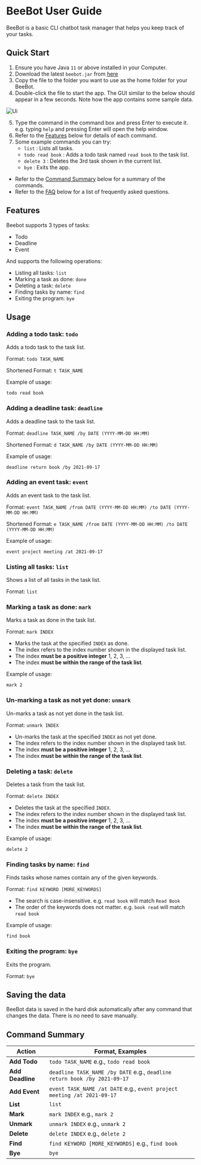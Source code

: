 # BeeBot User Guide

BeeBot is a basic CLI chatbot task manager that helps you keep track of your tasks.

## Quick Start

1. Ensure you have Java `11` or above installed in your Computer.   
2. Download the latest `beebot.jar` from [here](https://github.com/leezhengjing/ip/releases/tag/v0.2)
3. Copy the file to the folder you want to use as the home folder for your BeeBot.
4. Double-click the file to start the app. The GUI similar to the below should appear in a few seconds. Note how the app contains some sample data.

![Ui](Ui.png)

5. Type the command in the command box and press Enter to execute it. e.g. typing `help` and pressing Enter will open the help window.
6. Refer to the [Features](#features) below for details of each command.
7. Some example commands you can try:
    * `list` : Lists all tasks.
    * `todo read book` : Adds a todo task named `read book` to the task list.
    * `delete 3` : Deletes the 3rd task shown in the current list.
    * `bye` : Exits the app.
* Refer to the [Command Summary](#command-summary) below for a summary of the commands.
* Refer to the [FAQ](#faq) below for a list of frequently asked questions.

## Features

Beebot supports 3 types of tasks:
* Todo
* Deadline
* Event

And supports the following operations:
* Listing all tasks: `list`
* Marking a task as done: `done`
* Deleting a task: `delete`
* Finding tasks by name: `find`
* Exiting the program: `bye`

## Usage

### Adding a todo task: `todo`

Adds a todo task to the task list.

Format: `todo TASK_NAME`

Shortened Format: `t TASK_NAME`

Example of usage:

`todo read book`


### Adding a deadline task: `deadline`

Adds a deadline task to the task list.

Format: `deadline TASK_NAME /by DATE (YYYY-MM-DD HH:MM)`

Shortened Format: `d TASK_NAME /by DATE (YYYY-MM-DD HH:MM)`

Example of usage:

`deadline return book /by 2021-09-17`

### Adding an event task: `event`

Adds an event task to the task list.

Format: `event TASK_NAME /from DATE (YYYY-MM-DD HH:MM) /to DATE (YYYY-MM-DD HH:MM)`

Shortened Format: `e TASK_NAME /from DATE (YYYY-MM-DD HH:MM) /to DATE (YYYY-MM-DD HH:MM)`

Example of usage:

`event project meeting /at 2021-09-17`

### Listing all tasks: `list`

Shows a list of all tasks in the task list.

Format: `list`

### Marking a task as done: `mark`

Marks a task as done in the task list.

Format: `mark INDEX`

* Marks the task at the specified `INDEX` as done.
* The index refers to the index number shown in the displayed task list.
* The index **must be a positive integer** 1, 2, 3, ...
* The index **must be within the range of the task list**.

Example of usage:

`mark 2`

### Un-marking a task as not yet done: `unmark`

Un-marks a task as not yet done in the task list.

Format: `unmark INDEX`

* Un-marks the task at the specified `INDEX` as not yet done.
* The index refers to the index number shown in the displayed task list.
* The index **must be a positive integer** 1, 2, 3, ...
* The index **must be within the range of the task list**.

### Deleting a task: `delete`

Deletes a task from the task list.

Format: `delete INDEX`

* Deletes the task at the specified `INDEX`.
* The index refers to the index number shown in the displayed task list.
* The index **must be a positive integer** 1, 2, 3, ...
* The index **must be within the range of the task list**.

Example of usage:

`delete 2`

### Finding tasks by name: `find`

Finds tasks whose names contain any of the given keywords.

Format: `find KEYWORD [MORE_KEYWORDS]`

* The search is case-insensitive. e.g. `read book` will match `Read Book`
* The order of the keywords does not matter. e.g. `book read` will match `read book`

Example of usage:

`find book`

### Exiting the program: `bye`

Exits the program.

Format: `bye`

## Saving the data
BeeBot data is saved in the hard disk automatically after any command that changes the data. There is no need to save manually.

## Command Summary

Action | Format, Examples
--------|------------------
**Add Todo** | `todo TASK_NAME` e.g., `todo read book`
**Add Deadline** | `deadline TASK_NAME /by DATE` e.g., `deadline return book /by 2021-09-17`
**Add Event** | `event TASK_NAME /at DATE` e.g., `event project meeting /at 2021-09-17`
**List** | `list`
**Mark** | `mark INDEX` e.g., `mark 2`
**Unmark** | `unmark INDEX` e.g., `unmark 2`
**Delete** | `delete INDEX` e.g., `delete 2`
**Find** | `find KEYWORD [MORE_KEYWORDS]` e.g., `find book`
**Bye** | `bye`

